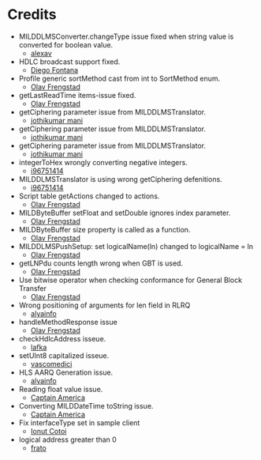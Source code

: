 Credits
=======
  - MILDDLMSConverter.changeType issue fixed when string value is converted for boolean value.
    * [alexav](https://www.mildtrix.fi/user/185756)
  - HDLC broadcast support fixed.
    * [Diego Fontana](https://github.com/diegofontana)
  - Profile generic sortMethod cast from int to SortMethod enum.
    * [Olav Frengstad](https://github.com/lafka)
  - getLastReadTime items-issue fixed.
    * [Olav Frengstad](https://github.com/lafka)
  - getCiphering parameter issue from MILDDLMSTranslator.
    * [jothikumar mani](https://github.com/jk-arm)
  - getCiphering parameter issue from MILDDLMSTranslator.
    * [jothikumar mani](https://github.com/jk-arm)
  - getCiphering parameter issue from MILDDLMSTranslator.
    * [jothikumar mani](https://github.com/jk-arm)
  - integerToHex wrongly converting negative integers.
    * [i96751414](https://github.com/i96751414)
  - MILDDLMSTranslator is using wrong getCiphering defenitions.
    * [i96751414](https://github.com/i96751414)
  - Script table getActions changed to actions.
    * [Olav Frengstad](https://github.com/lafka)
  - MILDByteBuffer setFloat and setDouble ignores index parameter.
    * [Olav Frengstad](https://github.com/lafka)
  - MILDByteBuffer size property is called as a function.
    * [Olav Frengstad](https://github.com/lafka)
  - MILDDLMSPushSetup: set logicalName(ln) changed to logicalName = ln
    * [Olav Frengstad](https://github.com/lafka)
  - getLNPdu counts length wrong when GBT is used.
    * [Olav Frengstad](https://github.com/lafka)
  - Use bitwise operator when checking conformance for General Block Transfer
    * [Olav Frengstad](https://github.com/lafka)
  - Wrong positioning of arguments for len field in RLRQ
    * [alyainfo](https://www.mildtrix.fi/user/155959)
  - handleMethodResponse issue
    * [Olav Frengstad](https://github.com/lafka)
  - checkHdlcAddress isseue.
    * [lafka](https://github.com/lafka)
  - setUInt8 capitalized isseue.
    * [vascomedici](https://github.com/vascomedici)
  - HLS AARQ Generation issue.
    * [alyainfo](https://www.mildtrix.fi/user/155959)
  - Reading float value issue.
    * [Captain America](https://www.mildtrix.fi/user/182156)
  - Converting MILDDateTime toString issue.
    * [Captain America](https://www.mildtrix.fi/user/182156)
  - Fix interfaceType set in sample client
    * [Ionut Cotoi](https://github.com/icotoi)
  - logical address greater than 0
    * [frato](https://www.mildtrix.fi/user/169642)

